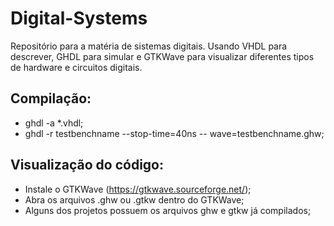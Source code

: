 # Digital-Systems
Repositório para a matéria de sistemas digitais. Usando VHDL para descrever, GHDL para simular e GTKWave para visualizar diferentes tipos de hardware e circuitos digitais.

## Compilação:
* ghdl -a *.vhdl;
* ghdl -r testbenchname --stop-time=40ns -- wave=testbenchname.ghw;

## Visualização do código:
* Instale o GTKWave (https://gtkwave.sourceforge.net/);
* Abra os arquivos .ghw ou .gtkw dentro do GTKWave;
* Alguns dos projetos possuem os arquivos ghw e gtkw já compilados;
